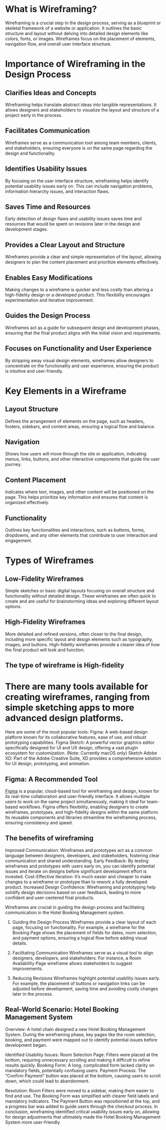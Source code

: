 # What is Wireframing?

Wireframing is a crucial step in the design process, serving as a blueprint or skeletal framework of a website or application. It outlines the basic structure and layout without delving into detailed design elements like colors, fonts, or images. Wireframes focus on the placement of elements, navigation flow, and overall user interface structure.

# Importance of Wireframing in the Design Process

## Clarifies Ideas and Concepts

Wireframing helps translate abstract ideas into tangible representations. It allows designers and stakeholders to visualize the layout and structure of a project early in the process.

## Facilitates Communication

Wireframes serve as a communication tool among team members, clients, and stakeholders, ensuring everyone is on the same page regarding the design and functionality.

## Identifies Usability Issues

By focusing on the user interface structure, wireframing helps identify potential usability issues early on. This can include navigation problems, information hierarchy issues, and interaction flaws.

## Saves Time and Resources

Early detection of design flaws and usability issues saves time and resources that would be spent on revisions later in the design and development stages.

## Provides a Clear Layout and Structure

Wireframes provide a clear and simple representation of the layout, allowing designers to plan the content placement and prioritize elements effectively.

## Enables Easy Modifications

Making changes to a wireframe is quicker and less costly than altering a high-fidelity design or a developed product. This flexibility encourages experimentation and iterative improvement.

## Guides the Design Process

Wireframes act as a guide for subsequent design and development phases, ensuring that the final product aligns with the initial vision and requirements.

## Focuses on Functionality and User Experience

By stripping away visual design elements, wireframes allow designers to concentrate on the functionality and user experience, ensuring the product is intuitive and user-friendly.

# Key Elements in a Wireframe

## Layout Structure

Defines the arrangement of elements on the page, such as headers, footers, sidebars, and content areas, ensuring a logical flow and balance.

## Navigation

Shows how users will move through the site or application, indicating menus, links, buttons, and other interactive components that guide the user journey.

## Content Placement

Indicates where text, images, and other content will be positioned on the page. This helps prioritize key information and ensures that content is organized effectively.

## Functionality

Outlines key functionalities and interactions, such as buttons, forms, dropdowns, and any other elements that contribute to user interaction and engagement.

# Types of Wireframes

## Low-Fidelity Wireframes

Simple sketches or basic digital layouts focusing on overall structure and functionality without detailed design. These wireframes are often quick to create and are useful for brainstorming ideas and exploring different layout options.

## High-Fidelity Wireframes

More detailed and refined versions, often closer to the final design, including more specific layout and design elements such as typography, images, and buttons. High-fidelity wireframes provide a clearer idea of how the final product will look and function.

## The type of wireframe is High-fidelity

# There are many tools available for creating wireframes, ranging from simple sketching apps to more advanced design platforms.
Here are some of the most popular tools:
Figma: A web-based design platform known for its collaborative features, ease of use, and robust prototyping capabilities. Figma
Sketch: A powerful vector graphics editor specifically designed for UI and UX design, offering a vast plugin ecosystem for customization. (Note: Currently macOS only) Sketch
Adobe XD: Part of the Adobe Creative Suite, XD provides a comprehensive solution for UI design, prototyping, and animation. 

## Figma: A Recommended Tool

[Figma](https://www.figma.com/) is a popular, cloud-based tool for wireframing and design, known for its real-time collaboration and user-friendly interface. It allows multiple users to work on the same project simultaneously, making it ideal for team-based workflows. Figma offers flexibility, enabling designers to create wireframes, prototypes, and high-fidelity designs within the same platform. Its reusable components and libraries streamline the wireframing process, ensuring consistency and speed.

## The benefits of wireframing
Improved Communication: Wireframes and prototypes act as a common language between designers, developers, and stakeholders, fostering clear communication and shared understanding.
Early Feedback: By testing wireframes and prototypes with users early on, you can identify potential issues and iterate on designs before significant development effort is invested.
Cost-Effective Iteration: It’s much easier and cheaper to make changes to a wireframe or prototype than to rework a fully developed product.
Increased Design Confidence: Wireframing and prototyping help solidify design decisions based on user feedback, leading to more confident and user-centered final products.

Wireframes are crucial in guiding the design process and facilitating communication in the Hotel Booking Management system.

1. Guiding the Design Process
Wireframes provide a clear layout of each page, focusing on functionality. For example, a wireframe for the Booking Page shows the placement of fields for dates, room selection, and payment options, ensuring a logical flow before adding visual details.

2. Facilitating Communication
Wireframes serve as a visual tool to align designers, developers, and stakeholders. For instance, a Room Availability Page wireframe allows stakeholders to suggest improvements.

3. Reducing Revisions
Wireframes highlight potential usability issues early. For example, the placement of buttons or navigation links can be adjusted before development, saving time and avoiding costly changes later in the process.

## Real-World Scenario: Hotel Booking Management System
  Overview:
A hotel chain designed a new Hotel Booking Management System. During the wireframing phase, key pages like the room selection, booking, and payment were mapped out to identify potential issues before development began.

Identified Usability Issues:
Room Selection Page: Filters were placed at the bottom, requiring unnecessary scrolling and making it difficult to refine results quickly.
Booking Form: A long, complicated form lacked clarity on mandatory fields, potentially confusing users.
Payment Process: The “Confirm Payment” button was placed at the bottom, causing users to scroll down, which could lead to abandonment.

Resolution:
Room Filters were moved to a sidebar, making them easier to find and use.
The Booking Form was simplified with clearer field labels and mandatory indicators.
The Payment Button was repositioned at the top, and a progress bar was added to guide users through the checkout process.
In conclusion, wireframing identified critical usability issues early on, allowing for design adjustments that ultimately made the Hotel Booking Management System more user-friendly.

